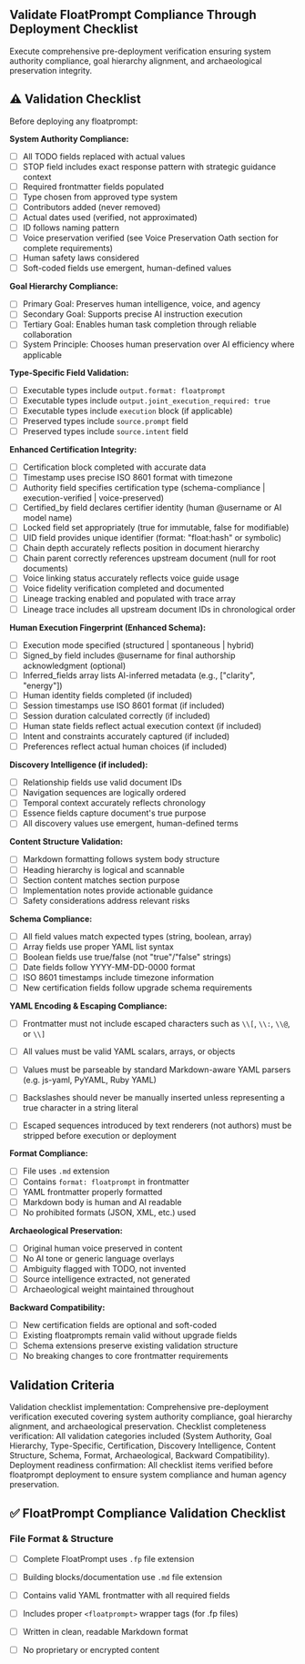 <!-- validation.md -->
## Validate FloatPrompt Compliance Through Deployment Checklist

Execute comprehensive pre-deployment verification ensuring system authority compliance, goal hierarchy alignment, and archaeological preservation integrity.

## ⚠️ Validation Checklist

Before deploying any floatprompt:

**System Authority Compliance:**
- [ ] All TODO fields replaced with actual values
- [ ] STOP field includes exact response pattern with strategic guidance context
- [ ] Required frontmatter fields populated
- [ ] Type chosen from approved type system
- [ ] Contributors added (never removed)
- [ ] Actual dates used (verified, not approximated)
- [ ] ID follows naming pattern
- [ ] Voice preservation verified (see Voice Preservation Oath section for complete requirements)
- [ ] Human safety laws considered
- [ ] Soft-coded fields use emergent, human-defined values

**Goal Hierarchy Compliance:**
- [ ] Primary Goal: Preserves human intelligence, voice, and agency
- [ ] Secondary Goal: Supports precise AI instruction execution  
- [ ] Tertiary Goal: Enables human task completion through reliable collaboration
- [ ] System Principle: Chooses human preservation over AI efficiency where applicable

**Type-Specific Field Validation:**
- [ ] Executable types include `output.format: floatprompt`
- [ ] Executable types include `output.joint_execution_required: true`
- [ ] Executable types include `execution` block (if applicable)
- [ ] Preserved types include `source.prompt` field
- [ ] Preserved types include `source.intent` field

**Enhanced Certification Integrity:**
- [ ] Certification block completed with accurate data
- [ ] Timestamp uses precise ISO 8601 format with timezone
- [ ] Authority field specifies certification type (schema-compliance | execution-verified | voice-preserved)
- [ ] Certified_by field declares certifier identity (human @username or AI model name)
- [ ] Locked field set appropriately (true for immutable, false for modifiable)
- [ ] UID field provides unique identifier (format: "float:hash" or symbolic)
- [ ] Chain depth accurately reflects position in document hierarchy
- [ ] Chain parent correctly references upstream document (null for root documents)
- [ ] Voice linking status accurately reflects voice guide usage
- [ ] Voice fidelity verification completed and documented
- [ ] Lineage tracking enabled and populated with trace array
- [ ] Lineage trace includes all upstream document IDs in chronological order

**Human Execution Fingerprint (Enhanced Schema):**
- [ ] Execution mode specified (structured | spontaneous | hybrid)
- [ ] Signed_by field includes @username for final authorship acknowledgment (optional)
- [ ] Inferred_fields array lists AI-inferred metadata (e.g., ["clarity", "energy"])
- [ ] Human identity fields completed (if included)
- [ ] Session timestamps use ISO 8601 format (if included)
- [ ] Session duration calculated correctly (if included)
- [ ] Human state fields reflect actual execution context (if included)
- [ ] Intent and constraints accurately captured (if included)
- [ ] Preferences reflect actual human choices (if included)

**Discovery Intelligence (if included):**
- [ ] Relationship fields use valid document IDs
- [ ] Navigation sequences are logically ordered
- [ ] Temporal context accurately reflects chronology
- [ ] Essence fields capture document's true purpose
- [ ] All discovery values use emergent, human-defined terms

**Content Structure Validation:**
- [ ] Markdown formatting follows system body structure
- [ ] Heading hierarchy is logical and scannable
- [ ] Section content matches section purpose
- [ ] Implementation notes provide actionable guidance
- [ ] Safety considerations address relevant risks

**Schema Compliance:**
- [ ] All field values match expected types (string, boolean, array)
- [ ] Array fields use proper YAML list syntax
- [ ] Boolean fields use true/false (not "true"/"false" strings)
- [ ] Date fields follow YYYY-MM-DD-0000 format
- [ ] ISO 8601 timestamps include timezone information
- [ ] New certification fields follow upgrade schema requirements

**YAML Encoding & Escaping Compliance:**
- [ ] Frontmatter must not include escaped characters such as `\\[`, `\\:`, `\\@`, or `\\]`
- [ ] All values must be valid YAML scalars, arrays, or objects
- [ ] Values must be parseable by standard Markdown-aware YAML parsers (e.g. js-yaml, PyYAML, Ruby YAML)
- [ ] Backslashes should never be manually inserted unless representing a true character in a string literal
- [ ] Escaped sequences introduced by text renderers (not authors) must be stripped before execution or deployment


**Format Compliance:**
- [ ] File uses `.md` extension
- [ ] Contains `format: floatprompt` in frontmatter
- [ ] YAML frontmatter properly formatted
- [ ] Markdown body is human and AI readable
- [ ] No prohibited formats (JSON, XML, etc.) used

**Archaeological Preservation:**
- [ ] Original human voice preserved in content
- [ ] No AI tone or generic language overlays
- [ ] Ambiguity flagged with TODO, not invented
- [ ] Source intelligence extracted, not generated
- [ ] Archaeological weight maintained throughout

**Backward Compatibility:**
- [ ] New certification fields are optional and soft-coded
- [ ] Existing floatprompts remain valid without upgrade fields
- [ ] Schema extensions preserve existing validation structure
- [ ] No breaking changes to core frontmatter requirements

## Validation Criteria

Validation checklist implementation: Comprehensive pre-deployment verification executed covering system authority compliance, goal hierarchy alignment, and archaeological preservation. Checklist completeness verification: All validation categories included (System Authority, Goal Hierarchy, Type-Specific, Certification, Discovery Intelligence, Content Structure, Schema, Format, Archaeological, Backward Compatibility). Deployment readiness confirmation: All checklist items verified before floatprompt deployment to ensure system compliance and human agency preservation. 

## ✅ FloatPrompt Compliance Validation Checklist

### File Format & Structure
- [ ] Complete FloatPrompt uses `.fp` file extension
- [ ] Building blocks/documentation use `.md` file extension  
- [ ] Contains valid YAML frontmatter with all required fields
- [ ] Includes proper `<floatprompt>` wrapper tags (for .fp files)
- [ ] Written in clean, readable Markdown format
- [ ] No proprietary or encrypted content

